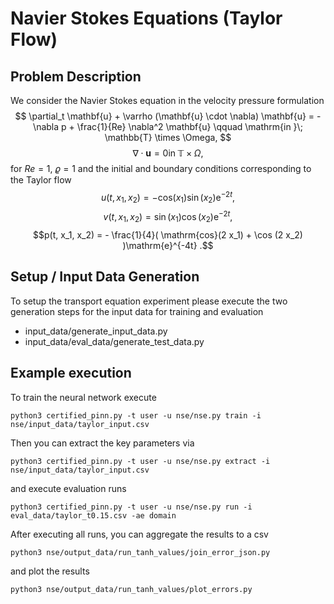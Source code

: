 # Navier Stokes Equations (Taylor Flow)

## Problem Description
We consider the Navier Stokes equation in the velocity pressure formulation
$$
\partial_t \mathbf{u} + \varrho (\mathbf{u} \cdot \nabla) \mathbf{u} = - \nabla p + \frac{1}{Re} \nabla^2 \mathbf{u} \qquad \mathrm{in }\; \mathbb{T} \times \Omega, $$
$$\nabla \cdot \mathbf{u} = 0  \mathrm{in }\; \mathbb{T} \times \Omega,$$
for $Re = 1$, $\varrho = 1$ and the initial and boundary conditions corresponding to the Taylor flow
$$u(t, x_1, x_2) = - \mathrm{cos}(x_1) \sin (x_2) \mathrm{e}^{-2t}, $$
$$v(t, x_1, x_2) = \sin(x_1) \cos (x_2) \mathrm{e}^{-2t}, $$
$$p(t, x_1, x_2) = - \frac{1}{4}( \mathrm{cos}(2 x_1) + \cos (2 x_2) )\mathrm{e}^{-4t} .$$

## Setup / Input Data Generation

To setup the transport equation experiment please execute the two generation steps for the input data for training and evaluation
- input_data/generate_input_data.py
- input_data/eval_data/generate_test_data.py

## Example execution

To train the neural network execute 

```
python3 certified_pinn.py -t user -u nse/nse.py train -i nse/input_data/taylor_input.csv
```

Then you can extract the key parameters via 
```
python3 certified_pinn.py -t user -u nse/nse.py extract -i nse/input_data/taylor_input.csv
```

and execute evaluation runs 
```
python3 certified_pinn.py -t user -u nse/nse.py run -i eval_data/taylor_t0.15.csv -ae domain
```

After executing all runs, you can aggregate the results to a csv 

```
python3 nse/output_data/run_tanh_values/join_error_json.py
```
and plot the results
```
python3 nse/output_data/run_tanh_values/plot_errors.py
```